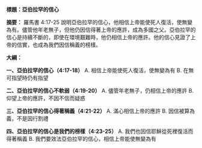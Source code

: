 **標題：亞伯拉罕的信心**

**摘要：**
羅馬書 4:17-25 說明亞伯拉罕的信心，他相信上帝能使死人復活，使無變為有。儘管他年老無子，但他仍因信得著上帝的應許，成為多國之父。亞伯拉罕的信心是持續不斷的，即使在環境艱難時，他仍相信上帝的應許。他的信心見證了上帝的信實，也成為我們因信稱義的榜樣。

**大綱：**

**一、亞伯拉罕的信心（4:17-18）**
    A. 相信上帝能使死人復活，使無變為有
    B. 在無可指望時仍有指望

**二、亞伯拉罕的信心不軟弱（4:19-20）**
    A. 儘管年老無子，仍相信上帝的應許
    B. 仰望上帝的應許，不因不信而疑惑

**三、亞伯拉罕的信心得著稱義（4:21-22）**
    A. 滿心相信上帝的應許
    B. 因信被算為義，不是因行割禮

**四、亞伯拉罕的信心是我們的榜樣（4:23-25）**
    A. 我們也因信耶穌從死裡復活而得著稱義
    B. 我們要效法亞伯拉罕的信心，相信上帝能使無變為有